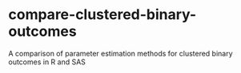 # compare-clustered-binary-outcomes
A comparison of parameter estimation methods for clustered binary outcomes in R and SAS
